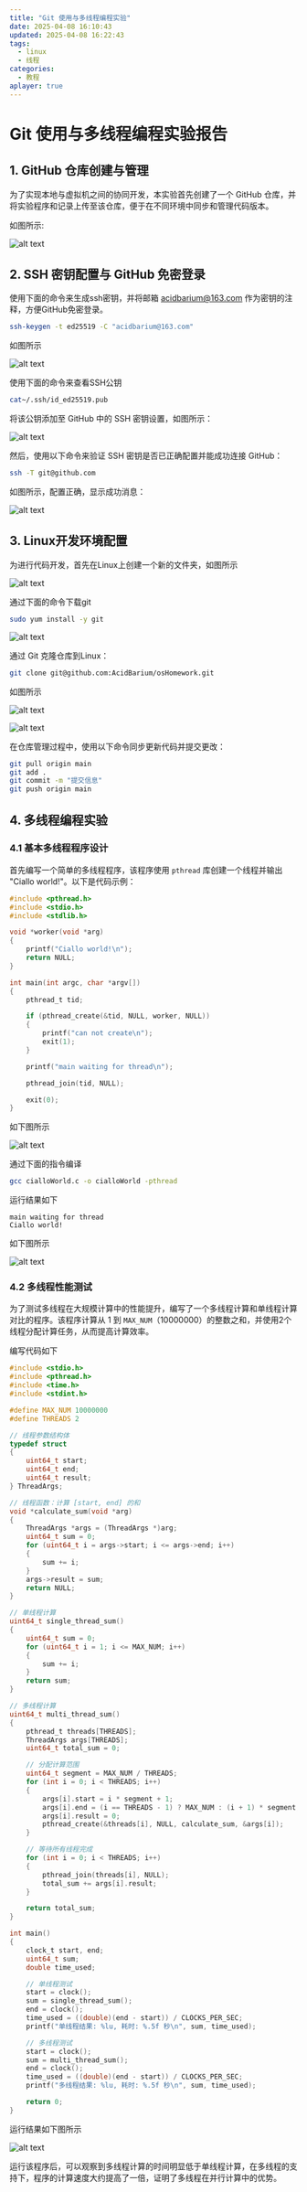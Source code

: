 ```yaml
---
title: "Git 使用与多线程编程实验"
date: 2025-04-08 16:10:43
updated: 2025-04-08 16:22:43
tags:
  - linux
  - 线程
categories:
  - 教程
aplayer: true
---
```




# Git 使用与多线程编程实验报告

## 1. GitHub 仓库创建与管理

为了实现本地与虚拟机之间的协同开发，本实验首先创建了一个 GitHub 仓库，并将实验程序和记录上传至该仓库，便于在不同环境中同步和管理代码版本。

如图所示:

![alt text](https://github.com/AcidBarium/osHomework/blob/main/OSEuThird/img/1.png?raw=true)

## 2. SSH 密钥配置与 GitHub 免密登录

使用下面的命令来生成ssh密钥，并将邮箱 acidbarium@163.com 作为密钥的注释，方便​GitHub免密登录。

```bash
ssh-keygen -t ed25519 -C "acidbarium@163.com"
```

如图所示

![alt text](https://github.com/AcidBarium/osHomework/blob/main/OSEuThird/img/2.png?raw=true)

使用下面的命令来查看SSH公钥​​

```bash
cat~/.ssh/id_ed25519.pub
```

将该公钥添加至 GitHub 中的 SSH 密钥设置，如图所示：

![alt text](https://github.com/AcidBarium/osHomework/blob/main/OSEuThird/img/3.png?raw=true)

然后，使用以下命令来验证 SSH 密钥是否已正确配置并能成功连接 GitHub：

```bash
ssh -T git@github.com
```

如图所示，配置正确，显示成功消息：

![alt text](https://github.com/AcidBarium/osHomework/blob/main/OSEuThird/img/5.png?raw=true)

## 3. Linux开发环境配置

为进行代码开发，首先在Linux上创建一个新的文件夹，如图所示

![alt text](https://github.com/AcidBarium/osHomework/blob/main/OSEuThird/img/6.png?raw=true)

通过下面的命令下载git

```bash
sudo yum install -y git
```

![alt text](https://github.com/AcidBarium/osHomework/blob/main/OSEuThird/img/7.png?raw=true)


通过 Git 克隆仓库到Linux：

```bash
git clone git@github.com:AcidBarium/osHomework.git
```

如图所示

![alt text](https://github.com/AcidBarium/osHomework/blob/main/OSEuThird/img/8.png?raw=true)

![alt text](https://github.com/AcidBarium/osHomework/blob/main/OSEuThird/img/9.png?raw=true)


在仓库管理过程中，使用以下命令同步更新代码并提交更改：

```bash
git pull origin main
git add .
git commit -m "提交信息"
git push origin main
```


## 4. 多线程编程实验

### 4.1 基本多线程程序设计

首先编写一个简单的多线程程序，该程序使用 `pthread` 库创建一个线程并输出 "Ciallo world!"。以下是代码示例：

```c
#include <pthread.h>
#include <stdio.h>
#include <stdlib.h>

void *worker(void *arg)
{
    printf("Ciallo world!\n");
    return NULL;
}

int main(int argc, char *argv[])
{
    pthread_t tid;

    if (pthread_create(&tid, NULL, worker, NULL))
    {
        printf("can not create\n");
        exit(1);
    }

    printf("main waiting for thread\n");

    pthread_join(tid, NULL);

    exit(0);
}
```

如下图所示

![alt text](https://github.com/AcidBarium/osHomework/blob/main/OSEuThird/img/11.png?raw=true)

通过下面的指令编译

```bash
gcc cialloWorld.c -o cialloWorld -pthread
```

运行结果如下
```
main waiting for thread
Ciallo world!
```
如下图所示

![alt text](https://github.com/AcidBarium/osHomework/blob/main/OSEuThird/img/12.png?raw=true)


### 4.2 多线程性能测试

为了测试多线程在大规模计算中的性能提升，编写了一个多线程计算和单线程计算对比的程序。该程序计算从 1 到 `MAX_NUM`（10000000）的整数之和，并使用2个线程分配计算任务，从而提高计算效率。

编写代码如下

```c
#include <stdio.h>
#include <pthread.h>
#include <time.h>
#include <stdint.h>

#define MAX_NUM 10000000
#define THREADS 2

// 线程参数结构体
typedef struct
{
    uint64_t start;
    uint64_t end;
    uint64_t result;
} ThreadArgs;

// 线程函数：计算 [start, end] 的和
void *calculate_sum(void *arg)
{
    ThreadArgs *args = (ThreadArgs *)arg;
    uint64_t sum = 0;
    for (uint64_t i = args->start; i <= args->end; i++)
    {
        sum += i;
    }
    args->result = sum;
    return NULL;
}

// 单线程计算
uint64_t single_thread_sum()
{
    uint64_t sum = 0;
    for (uint64_t i = 1; i <= MAX_NUM; i++)
    {
        sum += i;
    }
    return sum;
}

// 多线程计算
uint64_t multi_thread_sum()
{
    pthread_t threads[THREADS];
    ThreadArgs args[THREADS];
    uint64_t total_sum = 0;

    // 分配计算范围
    uint64_t segment = MAX_NUM / THREADS;
    for (int i = 0; i < THREADS; i++)
    {
        args[i].start = i * segment + 1;
        args[i].end = (i == THREADS - 1) ? MAX_NUM : (i + 1) * segment;
        args[i].result = 0;
        pthread_create(&threads[i], NULL, calculate_sum, &args[i]);
    }

    // 等待所有线程完成
    for (int i = 0; i < THREADS; i++)
    {
        pthread_join(threads[i], NULL);
        total_sum += args[i].result;
    }

    return total_sum;
}

int main()
{
    clock_t start, end;
    uint64_t sum;
    double time_used;

    // 单线程测试
    start = clock();
    sum = single_thread_sum();
    end = clock();
    time_used = ((double)(end - start)) / CLOCKS_PER_SEC;
    printf("单线程结果: %lu, 耗时: %.5f 秒\n", sum, time_used);

    // 多线程测试
    start = clock();
    sum = multi_thread_sum();
    end = clock();
    time_used = ((double)(end - start)) / CLOCKS_PER_SEC;
    printf("多线程结果: %lu, 耗时: %.5f 秒\n", sum, time_used);

    return 0;
}
```

运行结果如下图所示

![alt text](https://github.com/AcidBarium/osHomework/blob/main/OSEuThird/img/13.png?raw=true)

运行该程序后，可以观察到多线程计算的时间明显低于单线程计算，在多线程的支持下，程序的计算速度大约提高了一倍，证明了多线程在并行计算中的优势。

